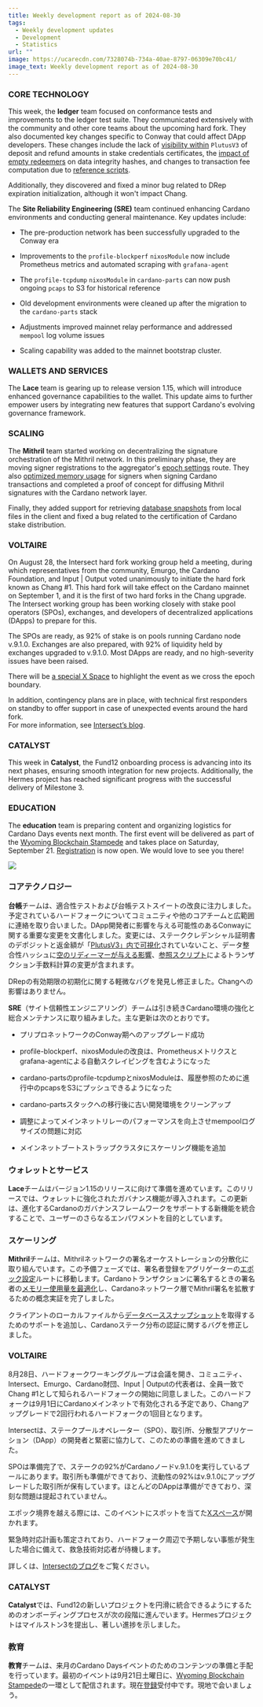 ```yaml
---
title: Weekly development report as of 2024-08-30
tags:
  - Weekly development updates
  - Development
  - Statistics
url: ""
image: https://ucarecdn.com/7328074b-734a-40ae-8797-06309e70bc41/
image_text: Weekly development report as of 2024-08-30
---
```


### CORE TECHNOLOGY

This week, the **ledger** team focused on conformance tests and improvements to the ledger test suite. They communicated extensively with the community and other core teams about the upcoming hard fork. They also documented key changes specific to Conway that could affect DApp developers. These changes include the lack of [visibility within](https://github.com/IntersectMBO/cardano-ledger/issues/4571) `PlutusV3` of deposit and refund amounts in stake credentials certificates, the [impact of empty redeemers](https://github.com/IntersectMBO/cardano-ledger/pull/4554) on data integrity hashes, and changes to transaction fee computation due to [reference scripts](https://github.com/IntersectMBO/cardano-ledger/blob/master/docs/adr/2024-08-14_009-refscripts-fee-change.md).

Additionally, they discovered and fixed a minor bug related to DRep expiration initialization, although it won't impact Chang.

The **Site Reliability Engineering (SRE)** team continued enhancing Cardano environments and conducting general maintenance. Key updates include:

*   The pre-production network has been successfully upgraded to the Conway era
    
*   Improvements to the `profile-blockperf` `nixosModule` now include Prometheus metrics and automated scraping with `grafana-agent`
    
*   The `profile-tcpdump` `nixosModule` in `cardano-parts` can now push ongoing `pcaps` to S3 for historical reference
    
*   Old development environments were cleaned up after the migration to the `cardano-parts` stack
    
*   Adjustments improved mainnet relay performance and addressed `mempool` log volume issues
    
*   Scaling capability was added to the mainnet bootstrap cluster.
    

### WALLETS AND SERVICES

The **Lace** team is gearing up to release version 1.15, which will introduce enhanced governance capabilities to the wallet. This update aims to further empower users by integrating new features that support Cardano's evolving governance framework.

### SCALING

The **Mithril** team started working on decentralizing the signature orchestration of the Mithril network. In this preliminary phase, they are moving signer registrations to the aggregator's [epoch settings](https://github.com/input-output-hk/mithril/issues/1897) route. They also [optimized memory usage](https://github.com/input-output-hk/mithril/issues/1903) for signers when signing Cardano transactions and completed a proof of concept for diffusing Mithril signatures with the Cardano network layer.

Finally, they added support for retrieving [database snapshots](https://github.com/input-output-hk/mithril/pull/1885) from local files in the client and fixed a bug related to the certification of Cardano stake distribution.

### VOLTAIRE

On August 28, the Intersect hard fork working group held a meeting, during which representatives from the community, Emurgo, the Cardano Foundation, and Input | Output voted unanimously to initiate the hard fork known as Chang #1. This hard fork will take effect on the Cardano mainnet on September 1, and it is the first of two hard forks in the Chang upgrade. The Intersect working group has been working closely with stake pool operators (SPOs), exchanges, and developers of decentralized applications (DApps) to prepare for this.

The SPOs are ready, as 92% of stake is on pools running Cardano node v.9.1.0. Exchanges are also prepared, with 92% of liquidity held by exchanges upgraded to v.9.1.0. Most DApps are ready, and no high-severity issues have been raised.

There will be [a special X Space](https://x.com/i/spaces/1gqGvNPloAeGB) to highlight the event as we cross the epoch boundary.

In addition, contingency plans are in place, with technical first responders on standby to offer support in case of unexpected events around the hard fork.  
For more information, see [Intersect’s blog](https://www.intersectmbo.org/news/the-chang-upgrade-1-date-confirmed).

### CATALYST

This week in **Catalyst**, the Fund12 onboarding process is advancing into its next phases, ensuring smooth integration for new projects. Additionally, the Hermes project has reached significant progress with the successful delivery of Milestone 3.

### EDUCATION

The **education** team is preparing content and organizing logistics for Cardano Days events next month. The first event will be delivered as part of the [Wyoming Blockchain Stampede](https://www.uwyo.edu/acct-fin/cbdi/stampede/) and takes place on Saturday, September 21. [Registration](https://uwyo.sjc1.qualtrics.com/jfe/form/SV_4Gu3YKHydsD8aSW) is now open. We would love to see you there!

![](https://ucarecdn.com/57414675-c6cd-44c9-a306-6e78d2301b69/-/preview/-/format/auto/-/quality/smart/)

### コアテクノロジー

**台帳**チームは、適合性テストおよび台帳テストスイートの改良に注力しました。予定されているハードフォークについてコミュニティや他のコアチームと広範囲に連絡を取り合いました。DApp開発者に影響を与える可能性のあるConwayに関する重要な変更を文書化しました。変更には、ステーククレデンシャル証明書のデポジットと返金額が「[PlutusV3」内で可視化](https://github.com/IntersectMBO/cardano-ledger/issues/4571)されていないこと、データ整合性ハッシュに[空のリディーマーが与える影響](https://github.com/IntersectMBO/cardano-ledger/pull/4554)、[参照スクリプト](https://github.com/IntersectMBO/cardano-ledger/blob/master/docs/adr/2024-08-14_009-refscripts-fee-change.md)によるトランザクション手数料計算の変更が含まれます。

DRepの有効期限の初期化に関する軽微なバグを発見し修正ました。Changへの影響はありません。

**SRE**（サイト信頼性エンジニアリング）チームは引き続きCardano環境の強化と総合メンテナンスに取り組みました。主な更新は次のとおりです。

*   プリプロネットワークのConway期へのアップグレード成功
    
*   profile-blockperf、nixosModuleの改良は、Prometheusメトリクスとgrafana-agentによる自動スクレイピングを含むようになった
    
*   cardano-partsのprofile-tcpdumpとnixosModuleは、履歴参照のために進行中のpcapsをS3にプッシュできるようになった
    
*   cardano-partsスタックへの移行後に古い開発環境をクリーンアップ
    
*   調整によってメインネットリレーのパフォーマンスを向上させmempoolログサイズの問題に対応
    
*   メインネットブートストラップクラスタにスケーリング機能を追加
    

### ウォレットとサービス

**Lace**チームはバージョン1.15のリリースに向けて準備を進めています。このリリースでは、ウォレットに強化されたガバナンス機能が導入されます。この更新は、進化するCardanoのガバナンスフレームワークをサポートする新機能を統合することで、ユーザーのさらなるエンパワメントを目的としています。

### スケーリング

**Mithril**チームは、Mithrilネットワークの署名オーケストレーションの分散化に取り組んでいます。この予備フェーズでは、署名者登録をアグリゲーターの[エポック設定](https://github.com/input-output-hk/mithril/issues/1897)ルートに移動します。Cardanoトランザクションに署名するときの署名者の[メモリー使用量を最適化](https://github.com/input-output-hk/mithril/issues/1903)し、Cardanoネットワーク層でMithril署名を拡散するための概念実証を完了しました。

クライアントのローカルファイルから[データベーススナップショット](https://github.com/input-output-hk/mithril/pull/1885)を取得するためのサポートを追加し、Cardanoステーク分布の認証に関するバグを修正しました。

### VOLTAIRE

8月28日、ハードフォークワーキンググループは会議を開き、コミュニティ、Intersect、Emurgo、Cardano財団、Input | Outputの代表者は、全員一致でChang #1として知られるハードフォークの開始に同意しました。このハードフォークは9月1日にCardanoメインネットで有効化される予定であり、Changアップグレードで2回行われるハードフォークの1回目となります。 

Intersectは、ステークプールオペレーター（SPO）、取引所、分散型アプリケーション（DApp）の開発者と緊密に協力して、このための準備を進めてきました。

SPOは準備完了で、ステークの92%がCardanoノードv.9.1.0を実行しているプールにあります。取引所も準備ができており、流動性の92%はv.9.1.0にアップグレードした取引所が保有しています。ほとんどのDAppは準備ができており、深刻な問題は提起されていません。

エポック境界を越える際には、このイベントにスポットを当てた[Xスペース](https://x.com/i/spaces/1gqGvNPloAeGB)が開かれます。

緊急時対応計画も策定されており、ハードフォーク周辺で予期しない事態が発生した場合に備えて、救急技術対応者が待機します。

詳しくは、[Intersectのブログ](https://www.intersectmbo.org/news/the-chang-upgrade-1-date-confirmed)をご覧ください。

### CATALYST

**Catalyst**では、Fund12の新しいプロジェクトを円滑に統合できるようにするためのオンボーディングプロセスが次の段階に進んでいます。Hermesプロジェクトはマイルストン3を提出し、著しい進捗を示しました。

### 教育

**教育**チームは、来月のCardano Daysイベントのためのコンテンツの準備と手配を行っています。最初のイベントは9月21日土曜日に、[Wyoming Blockchain Stampede](https://www.uwyo.edu/acct-fin/cbdi/stampede/)の一環として配信されます。現在[登録](https://uwyo.sjc1.qualtrics.com/jfe/form/SV_4Gu3YKHydsD8aSW)受付中です。現地で会いましょう。
